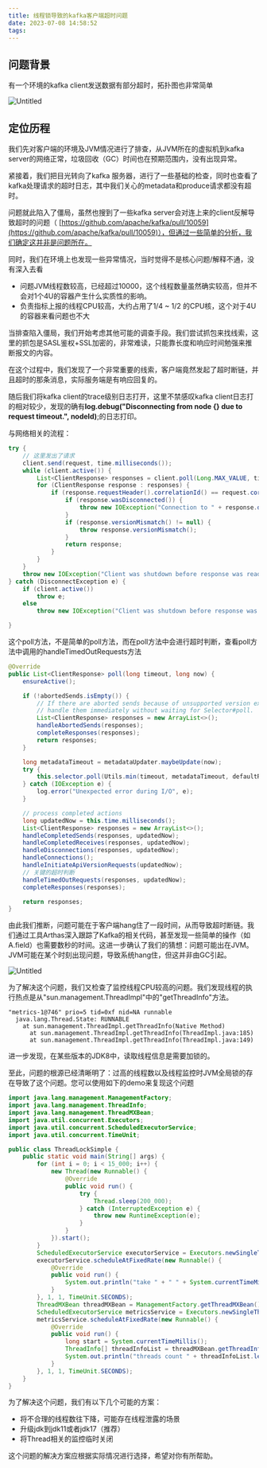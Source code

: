 ```yaml
---
title: 线程锁导致的kafka客户端超时问题
date: 2023-07-08 14:58:52
tags:
---
```

## 问题背景

有一个环境的kafka client发送数据有部分超时，拓扑图也非常简单

![Untitled](/images/20230708/p1.png)

## 定位历程

我们先对客户端的环境及JVM情况进行了排查，从JVM所在的虚拟机到kafka server的网络正常，垃圾回收（GC）时间也在预期范围内，没有出现异常。

紧接着，我们把目光转向了kafka 服务器，进行了一些基础的检查，同时也查看了kafka处理请求的超时日志，其中我们关心的metadata和produce请求都没有超时。

问题就此陷入了僵局，虽然也搜到了一些kafka server会对连上来的client反解导致超时的问题（ [https://github.com/apache/kafka/pull/10059](https://github.com/apache/kafka/pull/10059)），但通过一些简单的分析，我们确定这并非是问题所在。

同时，我们在环境上也发现一些异常情况，当时觉得不是核心问题/解释不通，没有深入去看

- 问题JVM线程数较高，已经超过10000，这个线程数量虽然确实较高，但并不会对1个4U的容器产生什么实质性的影响。
- 负责指标上报的线程CPU较高，大约占用了1/4 ~ 1/2 的CPU核，这个对于4U的容器来看问题也不大

当排查陷入僵局，我们开始考虑其他可能的调查手段。我们尝试抓包来找线索，这里的抓包是SASL鉴权+SSL加密的，非常难读，只能靠长度和响应时间勉强来推断报文的内容。

在这个过程中，我们发现了一个非常重要的线索，客户端竟然发起了超时断链，并且超时的那条消息，实际服务端是有响应回复的。

随后我们将kafka client的trace级别日志打开，这里不禁感叹kafka client日志打的相对较少，发现的确有**log.debug("Disconnecting from node {} due to request timeout.", nodeId)**;的日志打印。

与网络相关的流程：

```java
try {
    // 这里发出了请求
    client.send(request, time.milliseconds());
    while (client.active()) {
        List<ClientResponse> responses = client.poll(Long.MAX_VALUE, time.milliseconds());
        for (ClientResponse response : responses) {
            if (response.requestHeader().correlationId() == request.correlationId()) {
                if (response.wasDisconnected()) {
                    throw new IOException("Connection to " + response.destination() + " was disconnected before the response was read");
                }
                if (response.versionMismatch() != null) {
                    throw response.versionMismatch();
                }
                return response;
            }
        }
    }
    throw new IOException("Client was shutdown before response was read");
} catch (DisconnectException e) {
    if (client.active())
        throw e;
    else
        throw new IOException("Client was shutdown before response was read");

}
```

这个poll方法，不是简单的poll方法，而在poll方法中会进行超时判断，查看poll方法中调用的handleTimedOutRequests方法

```java
@Override
public List<ClientResponse> poll(long timeout, long now) {
    ensureActive();

    if (!abortedSends.isEmpty()) {
        // If there are aborted sends because of unsupported version exceptions or disconnects,
        // handle them immediately without waiting for Selector#poll.
        List<ClientResponse> responses = new ArrayList<>();
        handleAbortedSends(responses);
        completeResponses(responses);
        return responses;
    }

    long metadataTimeout = metadataUpdater.maybeUpdate(now);
    try {
        this.selector.poll(Utils.min(timeout, metadataTimeout, defaultRequestTimeoutMs));
    } catch (IOException e) {
        log.error("Unexpected error during I/O", e);
    }

    // process completed actions
    long updatedNow = this.time.milliseconds();
    List<ClientResponse> responses = new ArrayList<>();
    handleCompletedSends(responses, updatedNow);
    handleCompletedReceives(responses, updatedNow);
    handleDisconnections(responses, updatedNow);
    handleConnections();
    handleInitiateApiVersionRequests(updatedNow);
    // 关键的超时判断
    handleTimedOutRequests(responses, updatedNow);
    completeResponses(responses);

    return responses;
}
```

由此我们推断，问题可能在于客户端hang住了一段时间，从而导致超时断链。我们通过工具Arthas深入跟踪了Kafka的相关代码，甚至发现一些简单的操作（如A.field）也需要数秒的时间。这进一步确认了我们的猜想：问题可能出在JVM。JVM可能在某个时刻出现问题，导致系统hang住，但这并非由GC引起。

![Untitled](/images/20230708/p2.png)

为了解决这个问题，我们又检查了监控线程CPU较高的问题。我们发现线程的执行热点是从"sun.management.ThreadImpl"中的"getThreadInfo"方法。

```
"metrics-1@746" prio=5 tid=0xf nid=NA runnable
  java.lang.Thread.State: RUNNABLE
    at sun.management.ThreadImpl.getThreadInfo(Native Method)
	  at sun.management.ThreadImpl.getThreadInfo(ThreadImpl.java:185)
	  at sun.management.ThreadImpl.getThreadInfo(ThreadImpl.java:149)
```

进一步发现，在某些版本的JDK8中，读取线程信息是需要加锁的。

至此，问题的根源已经清晰明了：过高的线程数以及线程监控时JVM全局锁的存在导致了这个问题。您可以使用如下的demo来复现这个问题

```java
import java.lang.management.ManagementFactory;
import java.lang.management.ThreadInfo;
import java.lang.management.ThreadMXBean;
import java.util.concurrent.Executors;
import java.util.concurrent.ScheduledExecutorService;
import java.util.concurrent.TimeUnit;

public class ThreadLockSimple {
    public static void main(String[] args) {
        for (int i = 0; i < 15_000; i++) {
            new Thread(new Runnable() {
                @Override
                public void run() {
                    try {
                        Thread.sleep(200_000);
                    } catch (InterruptedException e) {
                        throw new RuntimeException(e);
                    }
                }
            }).start();
        }
        ScheduledExecutorService executorService = Executors.newSingleThreadScheduledExecutor();
        executorService.scheduleAtFixedRate(new Runnable() {
            @Override
            public void run() {
                System.out.println("take " + " " + System.currentTimeMillis());
            }
        }, 1, 1, TimeUnit.SECONDS);
        ThreadMXBean threadMXBean = ManagementFactory.getThreadMXBean();
        ScheduledExecutorService metricsService = Executors.newSingleThreadScheduledExecutor();
        metricsService.scheduleAtFixedRate(new Runnable() {
            @Override
            public void run() {
                long start = System.currentTimeMillis();
                ThreadInfo[] threadInfoList = threadMXBean.getThreadInfo(threadMXBean.getAllThreadIds());
                System.out.println("threads count " + threadInfoList.length + " cost :" + (System.currentTimeMillis() - start));
            }
        }, 1, 1, TimeUnit.SECONDS);
    }
}
```

为了解决这个问题，我们有以下几个可能的方案：

- 将不合理的线程数往下降，可能存在线程泄露的场景
- 升级jdk到jdk11或者jdk17（推荐）
- 将Thread相关的监控临时关闭

这个问题的解决方案应根据实际情况进行选择，希望对你有所帮助。